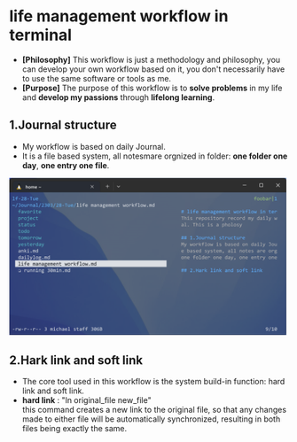 # life management workflow in terminal
- **[Philosophy]** This workflow is just a methodology and philosophy, you can develop your own workflow based on it, you don't necessarily have to use the same software or tools as me.
- **[Purpose]** The purpose of this workflow is to **solve problems** in my life and **develop my passions** through **lifelong learning**.

## 1.Journal structure
- My workflow is based on daily Journal.
- It is a file based system, all notesmare orgnized in folder: **one folder one day**, **one entry one file**.
<p align="left">
<img src="/src/folder_structure.png" alt="Journal folder structure]" width="500">
</p>

## 2.Hark link and soft link
- The core tool used in this workflow is the system build-in function: hard link and soft link.
- **hard link** : "ln original_file new_file" <br />
this command creates a new link to the original file, so that any changes made to either file will be automatically synchronized, resulting in both files being exactly the same.
